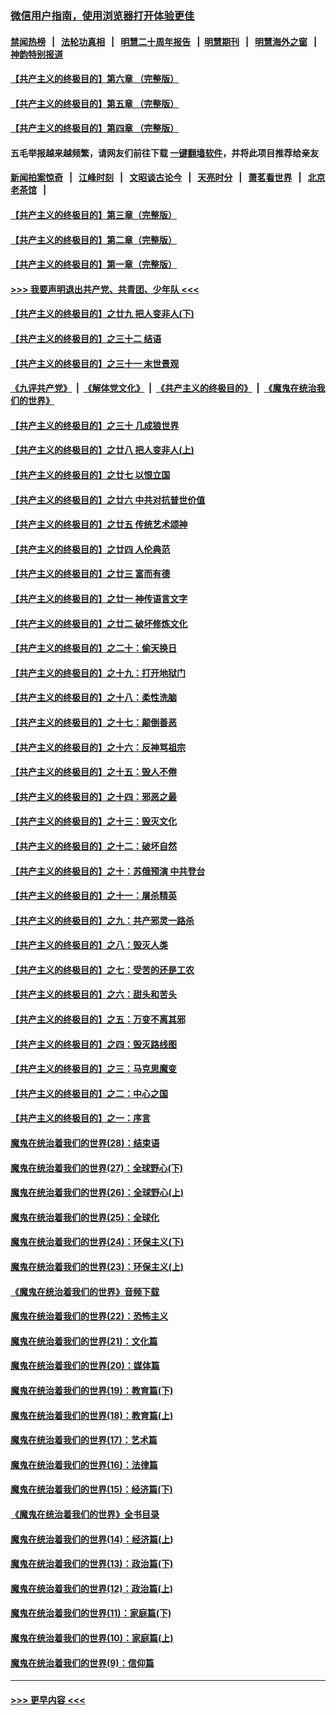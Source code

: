 ### [微信用户指南，使用浏览器打开体验更佳](https://github.com/gfw-breaker/banned-news1/blob/master/indexes/wechat-guide.md?t=0)
#### [禁闻热榜](热点新闻.md?t=0)  &nbsp;&nbsp;|&nbsp;&nbsp; [法轮功真相](https://github.com/gfw-breaker/truth/blob/master/README.md?t=0) &nbsp;&nbsp;|&nbsp;&nbsp; [明慧二十周年报告](https://github.com/gfw-breaker/mh-reports/blob/master/README.md?t=0) &nbsp;&nbsp;|&nbsp;&nbsp;[明慧期刊](https://github.com/gfw-breaker/mh-qikan) &nbsp;&nbsp;|&nbsp;&nbsp; [明慧海外之窗](https://github.com/gfw-breaker/mh-news/blob/master/README.md?t=0) &nbsp;&nbsp;|&nbsp;&nbsp; [神韵特别报道](https://github.com/gfw-breaker/mh-news/blob/master/shenyun.md?t=0)
#### [【共产主义的终极目的】第六章 （完整版）](../pages/nsc422/n11428913.md?t=02060433) 
#### [【共产主义的终极目的】第五章 （完整版）](../pages/nsc422/n11428912.md?t=02060433) 
#### [【共产主义的终极目的】第四章 （完整版）](../pages/nsc422/n11428907.md?t=02060433) 
#### 五毛举报越来越频繁，请网友们前往下载 [一键翻墙软件](https://github.com/gfw-breaker/ssr-accounts)，并将此项目推荐给亲友
#### [新闻拍案惊奇](https://github.com/gfw-breaker/banned-news1/blob/master/pages/link4.md) &nbsp;&nbsp;|&nbsp;&nbsp; [江峰时刻](https://github.com/gfw-breaker/banned-news1/blob/master/pages/link4.md) &nbsp;&nbsp;|&nbsp;&nbsp; [文昭谈古论今](https://github.com/gfw-breaker/banned-news1/blob/master/pages/link4.md) &nbsp;&nbsp;|&nbsp;&nbsp; [天亮时分](https://github.com/gfw-breaker/banned-news1/blob/master/pages/link4.md) &nbsp;&nbsp;|&nbsp;&nbsp; [萧茗看世界](https://github.com/gfw-breaker/banned-news1/blob/master/pages/link4.md) &nbsp;&nbsp;|&nbsp;&nbsp; [北京老茶馆](https://github.com/gfw-breaker/banned-news1/blob/master/pages/link4.md) &nbsp;&nbsp;|&nbsp;&nbsp; 
#### [【共产主义的终极目的】第三章（完整版）](../pages/nsc422/n11428848.md?t=02060433) 
#### [【共产主义的终极目的】第二章（完整版）](../pages/nsc422/n11428831.md?t=02060433) 
#### [【共产主义的终极目的】第一章（完整版）](../pages/nsc422/n11417651.md?t=02060433) 
#### [>>> 我要声明退出共产党、共青团、少年队 <<<](https://github.com/begood0513/goodnews/blob/master/quit/letter.md) 
#### [【共产主义的终极目的】之廿九 把人变非人(下)](../pages/nsc422/n11344140.md?t=02060433) 
#### [【共产主义的终极目的】之三十二 结语](../pages/nsc422/n11360535.md?t=02060433) 
#### [【共产主义的终极目的】之三十一 末世景观](../pages/nsc422/n11351129.md?t=02060433) 
#### [《九评共产党》](https://github.com/begood0513/9ping.md/blob/master/README.md) &nbsp;|&nbsp; [《解体党文化》](../../../../jtdwh.md/blob/master/README.md)  &nbsp;|&nbsp; [《共产主义的终极目的》](../../../../gczydzjmd.md/blob/master/README.md) &nbsp;|&nbsp; [《魔鬼在统治我们的世界》](../../../../mgztzwmdsj.md/blob/master/README.md) 
#### [【共产主义的终极目的】之三十 几成狼世界](../pages/nsc422/n11348280.md?t=02060433) 
#### [【共产主义的终极目的】之廿八 把人变非人(上)](../pages/nsc422/n11340492.md?t=02060433) 
#### [【共产主义的终极目的】之廿七 以恨立国](../pages/nsc422/n11336944.md?t=02060433) 
#### [【共产主义的终极目的】之廿六 中共对抗普世价值](../pages/nsc422/n11324785.md?t=02060433) 
#### [【共产主义的终极目的】之廿五 传统艺术颂神](../pages/nsc422/n11296396.md?t=02060433) 
#### [【共产主义的终极目的】之廿四 人伦典范](../pages/nsc422/n11296397.md?t=02060433) 
#### [【共产主义的终极目的】之廿三 富而有德](../pages/nsc422/n11283598.md?t=02060433) 
#### [【共产主义的终极目的】之廿一 神传语言文字](../pages/nsc422/n11263265.md?t=02060433) 
#### [【共产主义的终极目的】之廿二 破坏修炼文化](../pages/nsc422/n11245728.md?t=02060433) 
#### [【共产主义的终极目的】之二十：偷天换日](../pages/nsc422/n11238846.md?t=02060433) 
#### [【共产主义的终极目的】之十九：打开地狱门](../pages/nsc422/n11206376.md?t=02060433) 
#### [【共产主义的终极目的】之十八：柔性洗脑](../pages/nsc422/n11199994.md?t=02060433) 
#### [【共产主义的终极目的】之十七：颠倒善恶](../pages/nsc422/n11179782.md?t=02060433) 
#### [【共产主义的终极目的】之十六：反神骂祖宗](../pages/nsc422/n11166798.md?t=02060433) 
#### [【共产主义的终极目的】之十五：毁人不倦](../pages/nsc422/n11166792.md?t=02060433) 
#### [【共产主义的终极目的】之十四：邪恶之最](../pages/nsc422/n11150249.md?t=02060433) 
#### [【共产主义的终极目的】之十三：毁灭文化](../pages/nsc422/n11135227.md?t=02060433) 
#### [【共产主义的终极目的】之十二：破坏自然](../pages/nsc422/n11135214.md?t=02060433) 
#### [【共产主义的终极目的】之十：苏俄预演 中共登台](../pages/nsc422/n11118424.md?t=02060433) 
#### [【共产主义的终极目的】之十一：屠杀精英](../pages/nsc422/n11118442.md?t=02060433) 
#### [【共产主义的终极目的】之九：共产邪灵一路杀](../pages/nsc422/n11114139.md?t=02060433) 
#### [【共产主义的终极目的】之八：毁灭人类](../pages/nsc422/n11108503.md?t=02060433) 
#### [【共产主义的终极目的】之七：受苦的还是工农](../pages/nsc422/n11101809.md?t=02060433) 
#### [【共产主义的终极目的】之六：甜头和苦头](../pages/nsc422/n11096971.md?t=02060433) 
#### [【共产主义的终极目的】之五：万变不离其邪](../pages/nsc422/n11091285.md?t=02060433) 
#### [【共产主义的终极目的】之四：毁灭路线图](../pages/nsc422/n11086284.md?t=02060433) 
#### [【共产主义的终极目的】之三：马克思魔变](../pages/nsc422/n11061941.md?t=02060433) 
#### [【共产主义的终极目的】之二：中心之国](../pages/nsc422/n11047728.md?t=02060433) 
#### [【共产主义的终极目的】之一：序言](../pages/nsc422/n11086077.md?t=02060433) 
#### [魔鬼在统治着我们的世界(28)：结束语](../pages/nsc422/n10936246.md?t=02060433) 
#### [魔鬼在统治着我们的世界(27)：全球野心(下)](../pages/nsc422/n10928319.md?t=02060433) 
#### [魔鬼在统治着我们的世界(26)：全球野心(上)](../pages/nsc422/n10900318.md?t=02060433) 
#### [魔鬼在统治着我们的世界(25)：全球化](../pages/nsc422/n10788205.md?t=02060433) 
#### [魔鬼在统治着我们的世界(24)：环保主义(下)](../pages/nsc422/n10695307.md?t=02060433) 
#### [魔鬼在统治着我们的世界(23)：环保主义(上)](../pages/nsc422/n10688613.md?t=02060433) 
#### [《魔鬼在统治着我们的世界》音频下载](../pages/nsc422/n10635553.md?t=02060433) 
#### [魔鬼在统治着我们的世界(22)：恐怖主义](../pages/nsc422/n10614727.md?t=02060433) 
#### [魔鬼在统治着我们的世界(21)：文化篇](../pages/nsc422/n10597706.md?t=02060433) 
#### [魔鬼在统治着我们的世界(20)：媒体篇](../pages/nsc422/n10586579.md?t=02060433) 
#### [魔鬼在统治着我们的世界(19)：教育篇(下)](../pages/nsc422/n10564808.md?t=02060433) 
#### [魔鬼在统治着我们的世界(18)：教育篇(上)](../pages/nsc422/n10526970.md?t=02060433) 
#### [魔鬼在统治着我们的世界(17)：艺术篇](../pages/nsc422/n10499093.md?t=02060433) 
#### [魔鬼在统治着我们的世界(16)：法律篇](../pages/nsc422/n10485969.md?t=02060433) 
#### [魔鬼在统治着我们的世界(15)：经济篇(下)](../pages/nsc422/n10469975.md?t=02060433) 
#### [《魔鬼在统治着我们的世界》全书目录](../pages/nsc422/n10464261.md?t=02060433) 
#### [魔鬼在统治着我们的世界(14)：经济篇(上)](../pages/nsc422/n10457370.md?t=02060433) 
#### [魔鬼在统治着我们的世界(13)：政治篇(下)](../pages/nsc422/n10448270.md?t=02060433) 
#### [魔鬼在统治着我们的世界(12)：政治篇(上)](../pages/nsc422/n10444576.md?t=02060433) 
#### [魔鬼在统治着我们的世界(11)：家庭篇(下)](../pages/nsc422/n10440961.md?t=02060433) 
#### [魔鬼在统治着我们的世界(10)：家庭篇(上)](../pages/nsc422/n10435448.md?t=02060433) 
#### [魔鬼在统治着我们的世界(9)：信仰篇](../pages/nsc422/n10432159.md?t=02060433) 

----
#### [ >>> 更早内容 <<< ](../indexes/nsc422-earlier.md)
